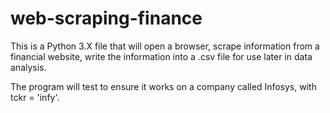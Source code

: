 # web-scraping-finance
This is a Python 3.X file that will open a browser, scrape information from a financial website, write the information into a .csv file for use later in data analysis.

The program will test to ensure it works on a company called Infosys, with tckr = 'infy'.
